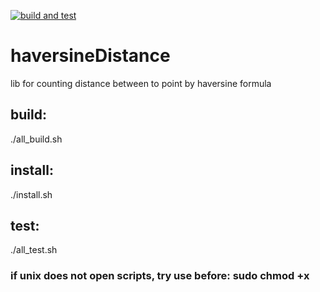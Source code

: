 [![build and test](https://github.com/wakeUPdxxn/byteReverse/actions/workflows/pipeline.yml/badge.svg)](https://github.com/wakeUPdxxn/byteReverse/actions/workflows/pipeline.yml)
# haversineDistance
lib for counting distance between to point by haversine formula
## build:
./all_build.sh
## install:
./install.sh
## test:
./all_test.sh
### if unix does not open scripts, try use before: sudo chmod +x <script full name>
### tested at ubuntu-latest and msys2
